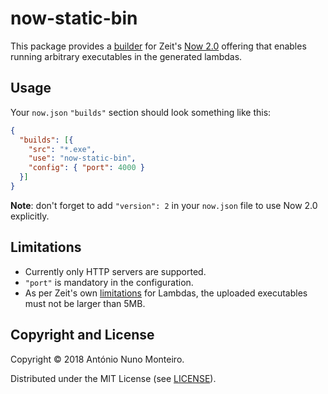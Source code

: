 # now-static-bin

This package provides a [builder](https://zeit.co/docs/v2/deployments/builders/overview#when-to-use-builders)
for Zeit's [Now 2.0](https://zeit.co/blog/now-2) offering that enables running
arbitrary executables in the generated lambdas.

## Usage

Your `now.json` `"builds"` section should look something like this:

```json
{
  "builds": [{
    "src": "*.exe",
    "use": "now-static-bin",
    "config": { "port": 4000 }
  }]
}
```

**Note**: don't forget to add `"version": 2` in your `now.json` file to use Now 2.0 explicitly.

## Limitations

- Currently only HTTP servers are supported.
- `"port"` is mandatory in the configuration.
- As per Zeit's own [limitations](https://zeit.co/docs/v2/deployments/concepts/lambdas#capabilities-and-limits)
for Lambdas, the uploaded executables must not be larger than 5MB.

## Copyright and License

Copyright © 2018 António Nuno Monteiro.

Distributed under the MIT License (see [LICENSE](./LICENSE)).
